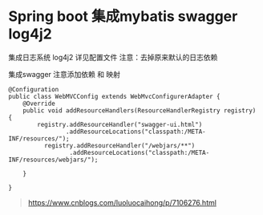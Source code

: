 # Spring boot 集成mybatis swagger log4j2

集成日志系统 log4j2 详见配置文件 
注意：去掉原来默认的日志依赖


集成swagger 注意添加依赖 和 映射
```
@Configuration
public class WebMVCConfig extends WebMvcConfigurerAdapter {
    @Override
    public void addResourceHandlers(ResourceHandlerRegistry registry) {
        registry.addResourceHandler("swagger-ui.html")
                .addResourceLocations("classpath:/META-INF/resources/");
          registry.addResourceHandler("/webjars/**")
                 .addResourceLocations("classpath:/META-INF/resources/webjars/");

    }

}
```
> https://www.cnblogs.com/luoluocaihong/p/7106276.html